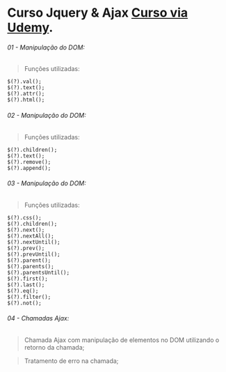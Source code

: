 # Curso Jquery & Ajax [Curso via Udemy](https://www.udemy.com/course/jquery-dom-and-ajax-concept-explained-for-beginners/).

###### 01 - Manipulação do DOM:

> Funções utilizadas:

```
$(?).val();
$(?).text();
$(?).attr();
$(?).html();
```

###### 02 - Manipulação do DOM:

> Funções utilizadas:

```
$(?).children();
$(?).text();
$(?).remove();
$(?).append();
```

###### 03 - Manipulação do DOM:

> Funções utilizadas:

```
$(?).css();
$(?).children();
$(?).next();
$(?).nextAll();
$(?).nextUntil();
$(?).prev();
$(?).prevUntil();
$(?).parent();
$(?).parents();
$(?).parentsUntil();
$(?).first();
$(?).last();
$(?).eq();
$(?).filter();
$(?).not();
```

###### 04 - Chamadas Ajax:

> Chamada Ajax com manipulação de elementos no DOM utilizando o retorno da chamada;

> Tratamento de erro na chamada;
